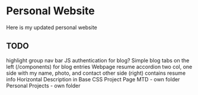 # Personal Website

Here is my updated personal website

## TODO

highlight group nav bar
JS authentication for blog?
Simple blog
  tabs on the left (/components) for blog entries
Webpage resume
  accordion
  two col, one side with my name, photo, and contact
           other side (right) contains resume info
  Horizontal Description in Base CSS
Project Page
  MTD - own folder
  Personal Projects - own folder
